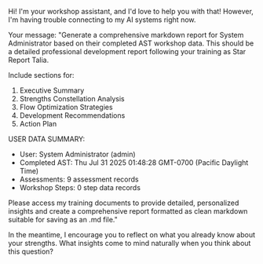 Hi! I'm your workshop assistant, and I'd love to help you with that! However, I'm having trouble connecting to my AI systems right now.

Your message: "Generate a comprehensive markdown report for System Administrator based on their completed AST workshop data. This should be a detailed professional development report following your training as Star Report Talia.

Include sections for:
1. Executive Summary
2. Strengths Constellation Analysis  
3. Flow Optimization Strategies
4. Development Recommendations
5. Action Plan

USER DATA SUMMARY:
- User: System Administrator (admin)
- Completed AST: Thu Jul 31 2025 01:48:28 GMT-0700 (Pacific Daylight Time)
- Assessments: 9 assessment records
- Workshop Steps: 0 step data records

Please access my training documents to provide detailed, personalized insights and create a comprehensive report formatted as clean markdown suitable for saving as an .md file."

In the meantime, I encourage you to reflect on what you already know about your strengths. What insights come to mind naturally when you think about this question?